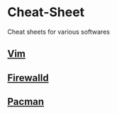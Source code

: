 # Cheat-Sheet
Cheat sheets for various softwares

## [Vim](./Vim.md)
## [Firewalld](./Firewalld.md)
## [Pacman](./Pacman.md)
